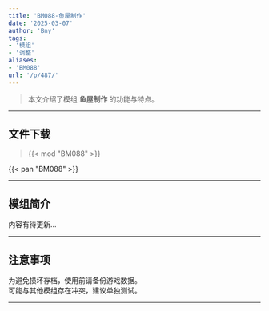 ```yaml
---
title: 'BM088-鱼屋制作'
date: '2025-03-07'
author: 'Bny'
tags:
- '模组'
- '调整'
aliases:
- 'BM088'
url: '/p/487/'
---
```


> 本文介绍了模组 **鱼屋制作** 的功能与特点。

---

## 文件下载  

> {{< mod "BM088" >}}  

{{< pan "BM088" >}}  

---

## 模组简介

>  
内容有待更新...  

---

## 注意事项

>  
为避免损坏存档，使用前请备份游戏数据。  
可能与其他模组存在冲突，建议单独测试。  

---

